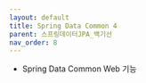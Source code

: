 ```yaml
---
layout: default
title: Spring Data Common 4
parent: 스프링데이터JPA_백기선
nav_order: 8
---
```


- Spring Data Common Web 기능

